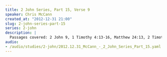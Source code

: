```yaml
--- 
title: 2 John Series, Part 15, Verse 9
speaker: Chris McCann
created_at: "2012-12-31 21:00"
slug: 2-john-series-part-15
series: 2-john
description: |
  Passages covered: 2 John 9, 1 Timothy 4:13-16, Matthew 24:13, 2 Timothy 3:16.
audio: 
- /audio/studies/2-john/2012.12.31_McCann_-_2_John_Series_Part_15.yaml
---
```


